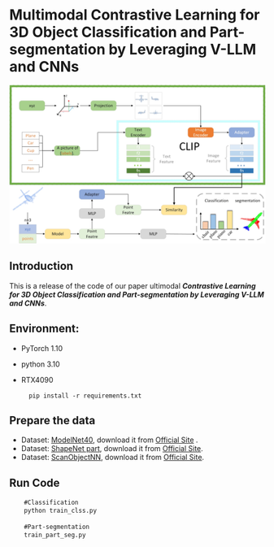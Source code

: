 # Multimodal Contrastive Learning for 3D Object Classification and Part-segmentation by Leveraging V-LLM and CNNs
![mahua](demo-model.jpg)


## Introduction

This is a release of the code of our paper ultimodal ***Contrastive Learning for 3D Object Classification and Part-segmentation by Leveraging V-LLM and CNNs***.

## Environment:
- PyTorch 1.10
- python 3.10
- RTX4090

        pip install -r requirements.txt

## Prepare the data
- Dataset: [ModelNet40](https://modelnet.cs.princeton.edu/), download it from [Official Site](https://shapenet.cs.stanford.edu/media/modelnet40_normal_resampled.zip) .
- Dataset: [ShapeNet part](https://shapenet.cs.stanford.edu/iccv17/#dataset), download it from [Official Site](https://shapenet.cs.stanford.edu/media/shapenetcore_partanno_segmentation_benchmark_v0_normal.zip).
- Dataset: [ScanObjectNN](http://103.24.77.34/scanobjectnn/h5_files.zip), download it from [Official Site](http://103.24.77.34/scanobjectnn/h5_files.zip).

## Run Code
        #Classification
        python train_clss.py
        
        #Part-segmentation
        train_part_seg.py

